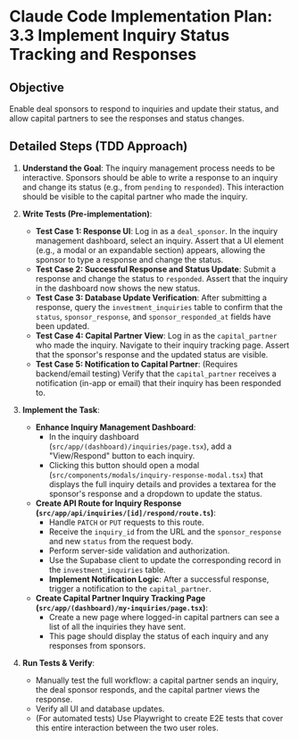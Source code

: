 # Claude Code Implementation Plan: 3.3 Implement Inquiry Status Tracking and Responses

## Objective
Enable deal sponsors to respond to inquiries and update their status, and allow capital partners to see the responses and status changes.

## Detailed Steps (TDD Approach)

1.  **Understand the Goal**: The inquiry management process needs to be interactive. Sponsors should be able to write a response to an inquiry and change its status (e.g., from `pending` to `responded`). This interaction should be visible to the capital partner who made the inquiry.

2.  **Write Tests (Pre-implementation)**:
    *   **Test Case 1: Response UI**: Log in as a `deal_sponsor`. In the inquiry management dashboard, select an inquiry. Assert that a UI element (e.g., a modal or an expandable section) appears, allowing the sponsor to type a response and change the status.
    *   **Test Case 2: Successful Response and Status Update**: Submit a response and change the status to `responded`. Assert that the inquiry in the dashboard now shows the new status.
    *   **Test Case 3: Database Update Verification**: After submitting a response, query the `investment_inquiries` table to confirm that the `status`, `sponsor_response`, and `sponsor_responded_at` fields have been updated.
    *   **Test Case 4: Capital Partner View**: Log in as the `capital_partner` who made the inquiry. Navigate to their inquiry tracking page. Assert that the sponsor's response and the updated status are visible.
    *   **Test Case 5: Notification to Capital Partner**: (Requires backend/email testing) Verify that the `capital_partner` receives a notification (in-app or email) that their inquiry has been responded to.

3.  **Implement the Task**: 
    *   **Enhance Inquiry Management Dashboard**: 
        *   In the inquiry dashboard (`src/app/(dashboard)/inquiries/page.tsx`), add a "View/Respond" button to each inquiry.
        *   Clicking this button should open a modal (`src/components/modals/inquiry-response-modal.tsx`) that displays the full inquiry details and provides a textarea for the sponsor's response and a dropdown to update the status.
    *   **Create API Route for Inquiry Response (`src/app/api/inquiries/[id]/respond/route.ts`)**:
        *   Handle `PATCH` or `PUT` requests to this route.
        *   Receive the `inquiry_id` from the URL and the `sponsor_response` and new `status` from the request body.
        *   Perform server-side validation and authorization.
        *   Use the Supabase client to update the corresponding record in the `investment_inquiries` table.
        *   **Implement Notification Logic**: After a successful response, trigger a notification to the `capital_partner`.
    *   **Create Capital Partner Inquiry Tracking Page (`src/app/(dashboard)/my-inquiries/page.tsx`)**:
        *   Create a new page where logged-in capital partners can see a list of all the inquiries they have sent.
        *   This page should display the status of each inquiry and any responses from sponsors.

4.  **Run Tests & Verify**: 
    *   Manually test the full workflow: a capital partner sends an inquiry, the deal sponsor responds, and the capital partner views the response.
    *   Verify all UI and database updates.
    *   (For automated tests) Use Playwright to create E2E tests that cover this entire interaction between the two user roles.


